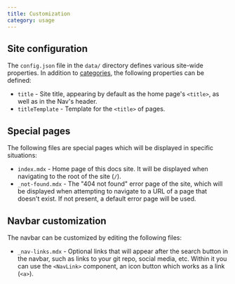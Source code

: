 ```yaml
---
title: Customization
category: usage
---
```


## Site configuration

The `config.json` file in the `data/` directory defines various site-wide properties. In addition to [categories](/docs/categories), the following properties can be defined:

- `title` - Site title, appearing by default as the home page's `<title>`, as well as in the Nav's header.
- `titleTemplate` - Template for the `<title>` of pages.

## Special pages

The following files are special pages which will be displayed in specific situations:

- `index.mdx` - Home page of this docs site. It will be displayed when navigating to the root of the site (`/`).
- `_not-found.mdx` - The "404 not found" error page of the site, which will be displayed when attempting to navigate to a URL of a page that doesn't exist. If not present, a default error page will be used.

## Navbar customization

The navbar can be customized by editing the following files:

- `_nav-links.mdx` - Optional links that will appear after the search button in the navbar, such as links to your git repo, social media, etc.
  Within it you can use the `<NavLink>` component, an icon button which works as a link (`<a>`).
